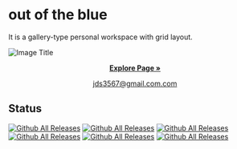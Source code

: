 # out of the blue

It is a gallery-type personal workspace with grid layout.

![Image Title](https://tympanus.net/codrops/wp-content/uploads/2021/12/GridZoom_feat.jpg)

<p align="center">
  <a href="https://dongseob.github.io/out-of-the-blue/" target="_blank"><strong>Explore Page »</strong></a>
</p>

<p align="center">
    <a href="mailto:jds3567@gmail.com" target="_blank">
        jds3567@gmail.com.com
    </a>
</p>


## Status

[![Github All Releases](https://img.shields.io/github/languages/count/dongseob/out-of-the-blue )]()<!-- 사용언어 수 -->
[![Github All Releases](https://img.shields.io/github/languages/top/dongseob/out-of-the-blue )]()<!-- 최다사용언어 -->
[![Github All Releases](https://img.shields.io/github/downloads/dongseob/out-of-the-blue)]()<!-- 레포 다운로드 수 -->
[![Github All Releases](https://img.shields.io/github/repo-size/dongseob/out-of-the-blue)]()<!-- 레포 사이즈 -->
[![Github All Releases](https://img.shields.io/github/commit-activity/m/dongseob/out-of-the-blue)]()<!-- 달에 몇번 커밋했는지 -->
[![Github All Releases](https://img.shields.io/github/last-commit/dongseob/out-of-the-blue)]()<!-- 마지막커밋 날짜 -->
